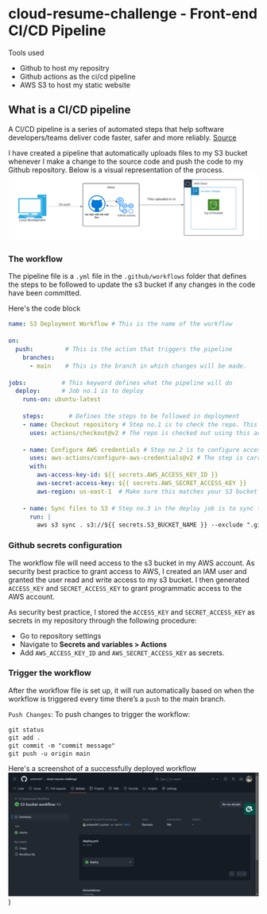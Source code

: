 # cloud-resume-challenge - Front-end CI/CD Pipeline
Tools used
- Github to host my repositry
- Github actions as the ci/cd pipeline
- AWS S3 to host my static website

## What is a CI/CD pipeline
A CI/CD pipeline is a series of automated steps that help software developers/teams deliver code faster, safer and more reliably. [Source](https://circleci.com/blog/what-is-a-ci-cd-pipeline/)

I have created a pipeline that automatically uploads files to my S3 bucket whenever I make a change to the source code and push the code to my Github repository. Below is a visual representation of the process.
![pipeline visualization](https://github.com/achenchi7/cloud-resume-challenge/blob/main/images/cicd2.png)

### The workflow
The pipeline file is a `.yml` file in the `.github/workflows` folder that defines the steps to be followed to update the s3 bucket if any changes in the code have been committed.


Here's the code block
```yml
name: S3 Deployment Workflow # This is the name of the workflow 

on:
  push:         # This is the action that triggers the pipeline
    branches: 
      - main    # This is the branch in which changes will be made.

jobs:          # This keyword defines what the pipeline will do 
  deploy:      # Job no.1 is to deploy
    runs-on: ubuntu-latest

    steps:       # Defines the steps to be followed in deployment
    - name: Checkout repository # Step no.1 is to check the repo. This is the name of the step. You can give it any name you want
      uses: actions/checkout@v2 # The repo is checked out using this action

    - name: Configure AWS credentials # Step no.2 is to configure access to your AWS.
      uses: aws-actions/configure-aws-credentials@v2 # The step is carried out using this action
      with:
        aws-access-key-id: ${{ secrets.AWS_ACCESS_KEY_ID }}
        aws-secret-access-key: ${{ secrets.AWS_SECRET_ACCESS_KEY }}
        aws-region: us-east-1  # Make sure this matches your S3 bucket region

    - name: Sync files to S3 # Step no.3 in the deploy job is to sync the files in the repo to my s3 bucket in AWS
      run: |
        aws s3 sync . s3://${{ secrets.S3_BUCKET_NAME }} --exclude ".git/*" --delete --content-type text/html
```
### Github secrets configuration
The workflow file will need access to the s3 bucket in my AWS account. As security best practice to grant access to AWS, I created an IAM user and granted the user read and write access to my s3 bucket. I then generated `ACCESS_KEY` and `SECRET_ACCESS_KEY` to grant programmatic access to the AWS account.

As security best practice, I stored the `ACCESS_KEY` and `SECRET_ACCESS_KEY` as secrets in my repository through the following procedure:
- Go to repository settings
- Navigate to **Secrets and variables > Actions**
- Add `AWS_ACCESS_KEY_ID` and `AWS_SECRET_ACCESS_KEY` as secrets.

### Trigger the workflow
After the workflow file is set up, it will run automatically based on when the workflow is triggered every time there’s a `push` to the main branch.

`Push Changes`: To push changes to trigger the workflow:
```git
git status
git add .
git commit -m "commit message"
git push -u origin main
```
Here's a screenshot of a successfully deployed workflow
![Deploy successful](https://github.com/achenchi7/cloud-resume-challenge/blob/main/images/Screenshot%20(205).png))

